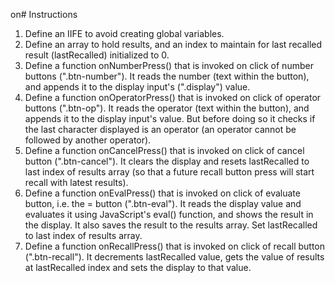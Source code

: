 on# Instructions

1. Define an IIFE to avoid creating global variables.
2. Define an array to hold results, and an index to maintain for last recalled result (lastRecalled) initialized to 0.
2. Define a function onNumberPress() that is invoked on click of number buttons (".btn-number"). It reads the number (text within the button), and appends it to the display input's (".display") value.
3. Define a function onOperatorPress() that is invoked on click of operator buttons (".btn-op"). It reads the operator (text within the button), and appends it to the display input's value. But before doing so it checks if the last character displayed  is an operator (an operator cannot be followed by another operator).
3. Define a function onCancelPress() that is invoked on click of cancel button (".btn-cancel"). It clears the display and resets  lastRecalled to last index of results array (so that a future recall button press will start recall with latest results).
4. Define a function onEvalPress() that is invoked on click of evaluate button, i.e. the = button (".btn-eval"). It reads the display value and evaluates it using JavaScript's eval() function, and shows the result in the display. It also saves the result to the results array. Set lastRecalled to last index of results array.
5. Define a function onRecallPress() that is invoked on click of recall button (".btn-recall"). It decrements lastRecalled value, gets the value of results at lastRecalled index and sets the display to that value.